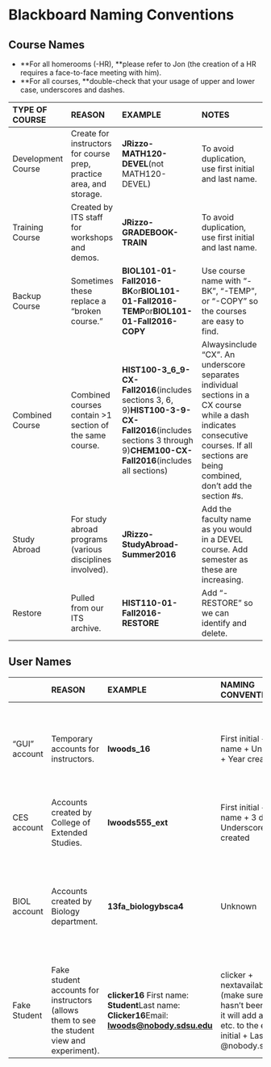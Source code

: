 # Blackboard Naming Conventions

## Course Names

* **For all homerooms \(-HR\), **please refer to Jon \(the creation of a HR requires a face-to-face meeting with him\).
* **For all courses, **double-check that your usage of upper and lower case, underscores and dashes. 

| **TYPE OF COURSE** | **REASON** | **EXAMPLE** | **NOTES** |
| :--- | :--- | :--- | :--- |
| Development Course | Create for instructors for course prep, practice area, and storage. | **JRizzo-MATH120-DEVEL**\(not MATH120-DEVEL\) | To avoid duplication, use first initial and last name. |
| Training Course | Created by ITS staff for workshops and demos. | **JRizzo-GRADEBOOK-TRAIN** | To avoid duplication, use first initial and last name. |
| Backup Course | Sometimes these replace a “broken course.” | **BIOL101-01-Fall2016-BK**or**BIOL101-01-Fall2016-TEMP**or**BIOL101-01-Fall2016-COPY** | Use course name with “-BK”, “-TEMP”, or “-COPY” so the courses are easy to find. |
| Combined Course | Combined courses contain &gt;1 section of the same course. | **HIST100-3\_6\_9-CX-Fall2016**\(includes sections 3, 6, 9\)**HIST100-3-9-CX-Fall2016**\(includes sections 3 through 9\)**CHEM100-CX-Fall2016**\(includes all sections\) | Alwaysinclude “CX”. An underscore separates individual sections in a CX course while a dash indicates consecutive courses. If all sections are being combined, don’t add the section \#s. |
| Study Abroad | For study abroad programs \(various disciplines involved\). | **JRizzo-StudyAbroad-Summer2016** | Add the faculty name as you would in a DEVEL course. Add semester as these are increasing. |
| Restore | Pulled from our ITS archive. | **HIST110-01-Fall2016-RESTORE** | Add “-RESTORE” so we can identify and delete. |

## User Names

|  | **REASON** | **EXAMPLE** | **NAMING CONVENTION** | **NOTES** |
| :--- | :--- | :--- | :--- | :--- |
| “GUI” account | Temporary accounts for instructors. | **lwoods\_16** | First initial + Last name + Underscore + Year created | Once the account is created, it needs to be manually added to the course\(s\). |
| CES account | Accounts created by College of Extended Studies. | **lwoods555\_ext** | First initial + Last name + 3 digits + Underscore + Year created |  |
| BIOL account | Accounts created by Biology department. | **13fa\_biologybsca4** | Unknown | These accounts are used to track completion of mandatory training by various SDSU staff. |
| Fake Student | Fake student accounts for instructors \(allows them to see the student view and experiment\). | **clicker16** First name: **Student**Last name: **Clicker16**Email: **lwoods@nobody.sdsu.edu** | clicker + nextavailablenumber \(make sure number hasn’t been used or it will add a 1, 2, 3, etc. to the end\) First initial + Last name + @nobody.sdsu.edu |  |

